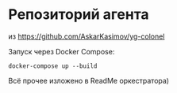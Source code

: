 # Репозиторий агента
из https://github.com/AskarKasimov/yg-colonel

Запуск через Docker Compose:
```
docker-compose up --build
```

Всё прочее изложено в ReadMe оркестратора)
